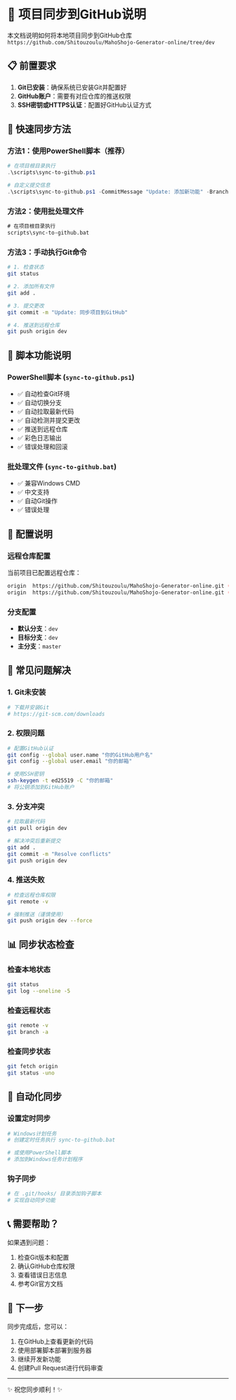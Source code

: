 # 🔄 项目同步到GitHub说明

本文档说明如何将本地项目同步到GitHub仓库 `https://github.com/Shitouzoulu/MahoShojo-Generator-online/tree/dev`

## 📋 前置要求

1. **Git已安装**：确保系统已安装Git并配置好
2. **GitHub账户**：需要有对应仓库的推送权限
3. **SSH密钥或HTTPS认证**：配置好GitHub认证方式

## 🚀 快速同步方法

### 方法1：使用PowerShell脚本（推荐）

```powershell
# 在项目根目录执行
.\scripts\sync-to-github.ps1

# 自定义提交信息
.\scripts\sync-to-github.ps1 -CommitMessage "Update: 添加新功能" -Branch "dev"
```

### 方法2：使用批处理文件

```cmd
# 在项目根目录执行
scripts\sync-to-github.bat
```

### 方法3：手动执行Git命令

```bash
# 1. 检查状态
git status

# 2. 添加所有文件
git add .

# 3. 提交更改
git commit -m "Update: 同步项目到GitHub"

# 4. 推送到远程仓库
git push origin dev
```

## 📁 脚本功能说明

### PowerShell脚本 (`sync-to-github.ps1`)

- ✅ 自动检查Git环境
- ✅ 自动切换分支
- ✅ 自动拉取最新代码
- ✅ 自动检测并提交更改
- ✅ 推送到远程仓库
- ✅ 彩色日志输出
- ✅ 错误处理和回滚

### 批处理文件 (`sync-to-github.bat`)

- ✅ 兼容Windows CMD
- ✅ 中文支持
- ✅ 自动Git操作
- ✅ 错误处理

## 🔧 配置说明

### 远程仓库配置

当前项目已配置远程仓库：
```bash
origin  https://github.com/Shitouzoulu/MahoShojo-Generator-online.git (fetch)
origin  https://github.com/Shitouzoulu/MahoShojo-Generator-online.git (push)
```

### 分支配置

- **默认分支**：`dev`
- **目标分支**：`dev`
- **主分支**：`master`

## 🚨 常见问题解决

### 1. Git未安装
```bash
# 下载并安装Git
# https://git-scm.com/downloads
```

### 2. 权限问题
```bash
# 配置GitHub认证
git config --global user.name "你的GitHub用户名"
git config --global user.email "你的邮箱"

# 使用SSH密钥
ssh-keygen -t ed25519 -C "你的邮箱"
# 将公钥添加到GitHub账户
```

### 3. 分支冲突
```bash
# 拉取最新代码
git pull origin dev

# 解决冲突后重新提交
git add .
git commit -m "Resolve conflicts"
git push origin dev
```

### 4. 推送失败
```bash
# 检查远程仓库权限
git remote -v

# 强制推送（谨慎使用）
git push origin dev --force
```

## 📊 同步状态检查

### 检查本地状态
```bash
git status
git log --oneline -5
```

### 检查远程状态
```bash
git remote -v
git branch -a
```

### 检查同步状态
```bash
git fetch origin
git status -uno
```

## 🔄 自动化同步

### 设置定时同步
```bash
# Windows计划任务
# 创建定时任务执行 sync-to-github.bat

# 或使用PowerShell脚本
# 添加到Windows任务计划程序
```

### 钩子同步
```bash
# 在 .git/hooks/ 目录添加钩子脚本
# 实现自动同步功能
```

## 📞 需要帮助？

如果遇到问题：

1. 检查Git版本和配置
2. 确认GitHub仓库权限
3. 查看错误日志信息
4. 参考Git官方文档

## 🎯 下一步

同步完成后，您可以：

1. 在GitHub上查看更新的代码
2. 使用部署脚本部署到服务器
3. 继续开发新功能
4. 创建Pull Request进行代码审查

---

✨ 祝您同步顺利！✨
